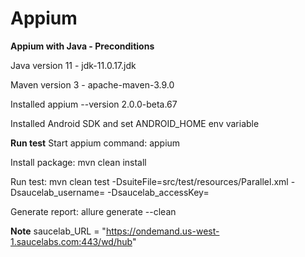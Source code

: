 # Appium
**Appium with Java - Preconditions**

Java version 11 - jdk-11.0.17.jdk

Maven version 3 - apache-maven-3.9.0

Installed appium --version 2.0.0-beta.67

Installed Android SDK and set ANDROID_HOME env variable

**Run test**
Start appium command: appium

Install package: mvn clean install

Run test: mvn clean test -DsuiteFile=src/test/resources/Parallel.xml -Dsaucelab_username=<abc> -Dsaucelab_accessKey=<abcd>

Generate report: allure generate --clean

**Note**
saucelab_URL = "https://ondemand.us-west-1.saucelabs.com:443/wd/hub"




